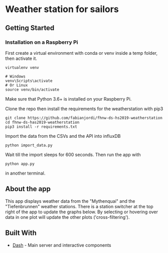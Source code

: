 # Weather station for sailors

## Getting Started

### Installation on a Raspberry Pi

First create a virtual environment with conda or venv inside a temp folder, then activate it.

```
virtualenv venv

# Windows
venv\Scripts\activate
# Or Linux
source venv/bin/activate
```

Make sure that Python 3.6+ is installed on your Raspberry Pi. 

Clone the repo then install the requirements for the weatherstation with pip3

```
git clone https://github.com/fabianjordi/fhnw-ds-hs2019-weatherstation
cd fhnw-ds-has2019-weatherstation
pip3 install -r requirements.txt
```

Import the data from the CSVs and the API into influxDB

```
python import_data.py
```

Wait till the import sleeps for 600 seconds. Then run the app with 

```
python app.py
```

in another terminal.

## About the app

This app displays weather data from the "Mythenquai" and the "Tiefenbrunnen" weather stations.
There is a station switcher at the top right of the app to update the graphs below.
By selecting or hovering over data in one plot will update the other plots ('cross-filtering').

## Built With

- [Dash](https://dash.plot.ly/) - Main server and interactive components
